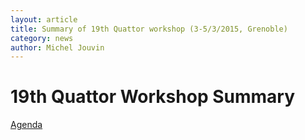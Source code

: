 ```yaml
---
layout: article
title: Summary of 19th Quattor workshop (3-5/3/2015, Grenoble)
category: news
author: Michel Jouvin
---
```


# 19th Quattor Workshop Summary


[Agenda](https://indico.cern.ch/event/372683/timetable/)


